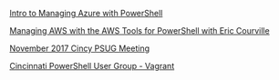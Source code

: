 ﻿[Intro to Managing Azure with PowerShell](Cincinnati%20PowerShell%20User%20Group/Intro%20to%20Managing%20Azure%20with%20PowerShell.md)


[Managing AWS with the AWS Tools for PowerShell with Eric Courville](Cincinnati%20PowerShell%20User%20Group/Managing%20AWS%20with%20the%20AWS%20Tools%20for%20PowerShell%20with%20Eric%20Courville.md)


[November 2017 Cincy PSUG Meeting](Cincinnati%20PowerShell%20User%20Group/November%202017%20Cincy%20PSUG%20Meeting.md)


[Cincinnati PowerShell User Group - Vagrant](Cincinnati%20PowerShell%20User%20Group/Cincinnati%20PowerShell%20User%20Group%20-%20Vagrant.md)



